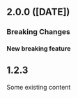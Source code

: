 ## 2.0.0 ([DATE])

### Breaking Changes

#### New breaking feature

## 1.2.3

Some existing content
